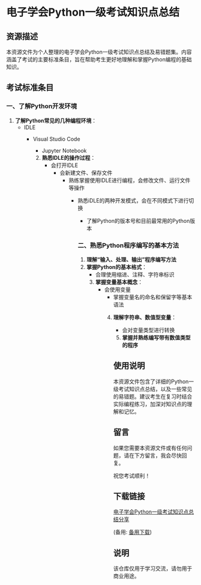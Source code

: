 # 电子学会Python一级考试知识点总结

## 资源描述

本资源文件为个人整理的电子学会Python一级考试知识点总结及易错题集。内容涵盖了考试的主要标准条目，旨在帮助考生更好地理解和掌握Python编程的基础知识。

## 考试标准条目

### 一、了解Python开发环境

1. **了解Python常见的几种编程环境**：
   - IDLE
      - Visual Studio Code
         - Jupyter Notebook

         2. **熟悉IDLE的操作过程**：
            - 会打开IDLE
               - 会新建文件、保存文件
                  - 熟练掌握使用IDLE进行编程，会修改文件、运行文件等操作
                     - 熟悉iDLE的两种开发模式，会在不同模式下进行切换
                        - 了解Python的版本号和目前最常用的Python版本

                        ### 二、熟悉Python程序编写的基本方法

                        1. **理解“输入、处理、输出”程序编写方法**
                        2. **掌握Python的基本格式**：
                           - 合理使用缩进、注释、字符串标识
                           3. **掌握变量基本概念**：
                              - 会使用变量
                                 - 掌握变量名的命名和保留字等基本语法
                                 4. **理解字符串、数值型变量**：
                                    - 会对变量类型进行转换
                                    5. **掌握并熟练编写带有数值类型的程序**

                                    ## 使用说明

                                    本资源文件包含了详细的Python一级考试知识点总结，以及一些常见的易错题。建议考生在复习时结合实际编程练习，加深对知识点的理解和记忆。

                                    ## 留言

                                    如果您需要本资源文件或有任何问题，请在下方留言，我会尽快回复。

                                    祝您考试顺利！

                                    ## 下载链接
                                    [电子学会Python一级考试知识点总结分享](https://pan.quark.cn/s/2285c27771b3) 

                                    (备用: [备用下载](https://pan.baidu.com/s/1Ap31WXeRySXqvfZ6OVSMzw?pwd=1234))

                                    ## 说明

                                    该仓库仅用于学习交流，请勿用于商业用途。
